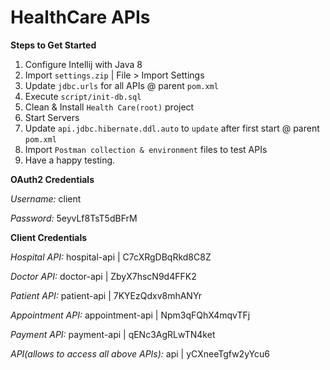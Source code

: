 # HealthCare APIs

**Steps to Get Started**
1. Configure Intellij with Java 8
2. Import `settings.zip` | File > Import Settings
3. Update `jdbc.urls` for all APIs @ parent `pom.xml`
4. Execute `script/init-db.sql`
5. Clean & Install `Health Care(root)` project
6. Start Servers
7. Update `api.jdbc.hibernate.ddl.auto` to `update` after first start @ parent `pom.xml`
8. Import `Postman collection & environment` files to test APIs
9. Have a happy testing.

**OAuth2 Credentials**

*Username:* client

*Password:* 5eyvLf8TsT5dBFrM

**Client Credentials**

*Hospital API:* hospital-api | C7cXRgDBqRkd8C8Z

*Doctor API:* doctor-api | ZbyX7hscN9d4FFK2

*Patient API:* patient-api | 7KYEzQdxv8mhANYr

*Appointment API:* appointment-api | Npm3qFQhX4mqvTFj

*Payment API:* payment-api | qENc3AgRLwTN4ket

*API(allows to access all above APIs):* api | yCXneeTgfw2yYcu6
